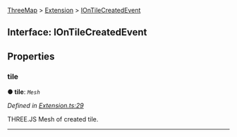 [ThreeMap](api-readme.md) > [Extension](api-modules-extension.md) > [IOnTileCreatedEvent](api-interfaces-extension.iontilecreatedevent.md)



## Interface: IOnTileCreatedEvent


## Properties
<a id="tile"></a>

###  tile

**●  tile**:  *`Mesh`* 

*Defined in [Extension.ts:29](https://github.com/areknawo/Three-Map/blob/41e1f78/src/Extension.ts#L29)*



THREE.JS Mesh of created tile.




___


